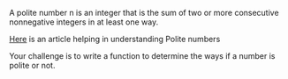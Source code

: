 A polite number n is an integer that is the sum of two or more consecutive nonnegative integers in at least one way.

[Here](http://en.wikipedia.org/wiki/Polite_number) is an article helping in understanding Polite numbers

Your challenge is to write a function to determine the ways if a number is polite or not.
